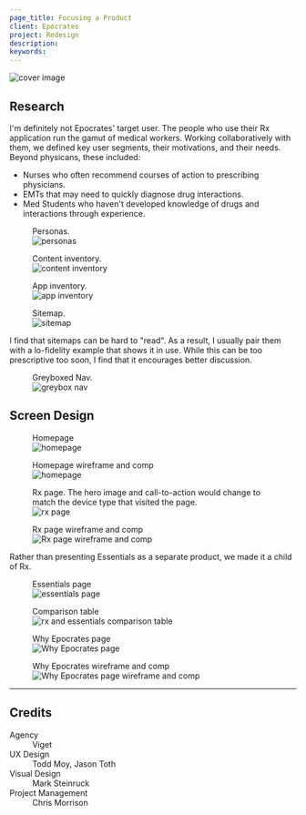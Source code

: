 ```yaml
---
page_title: Focusing a Product
client: Epocrates
project: Redesign
description:
keywords:
---
```


<div class="case-story__hero">
  <img src="/assets/placeholder-hero.svg" data-src="assets/hero.png" alt="cover image" />
</div>

## Research

I'm definitely not Epocrates' target user. The people who use their Rx application run the gamut of medical workers. Working collaboratively with them, we defined key user segments, their motivations, and their needs. Beyond physicans, these included:

* Nurses who often recommend courses of action to prescribing physicians.
* EMTs that may need to quickly diagnose drug interactions.
* Med Students who haven't developed knowledge of drugs and interactions through experience.

<figure class="full-bleed">
  <figcaption>Personas.</figcaption>
  <img src="/assets/placeholder-2000.svg" data-src="assets/personas.png" alt="personas" />
</figure>

<figure>
  <figcaption>Content inventory.</figcaption>
  <img src="/assets/placeholder-800.svg" data-src="assets/content-inventory.png" alt="content inventory" />
</figure>

<figure>
  <figcaption>App inventory.</figcaption>
  <img src="/assets/placeholder-800.svg" data-src="assets/app-inventory.png" alt="app inventory" />
</figure>

<figure>
  <figcaption>Sitemap.</figcaption>
  <img src="/assets/placeholder-800.svg" data-src="assets/sitemap.png" alt="sitemap" />
</figure>

I find that sitemaps can be hard to "read". As a result, I usually pair them with a lo-fidelity example that shows it in use. While this can be too prescriptive too soon, I find that it encourages better discussion.

<figure>
  <figcaption>Greyboxed Nav.</figcaption>
  <img src="/assets/placeholder-800.svg" data-src="assets/greybox-nav.png" alt="greybox nav" />
</figure>

## Screen Design

<figure>
  <figcaption>Homepage</figcaption>
  <img src="/assets/placeholder-800.svg" data-src="assets/homepage.png" alt="homepage" />
</figure>

<figure>
  <figcaption>Homepage wireframe and comp</figcaption>
  <img src="/assets/placeholder-800.svg" data-src="assets/homepage-wireframe-comp.png" alt="homepage" />
</figure>

<figure>
  <figcaption>Rx page. The hero image and call-to-action would change to match the device type that visited the page.</figcaption>
  <img src="/assets/placeholder-800.svg" data-src="assets/rx.png" alt="rx page" />
</figure>

<figure>
  <figcaption>Rx page wireframe and comp</figcaption>
  <img src="/assets/placeholder-800.svg" data-src="assets/rx-wireframe-comp.png" alt="Rx page wireframe and comp" />
</figure>

Rather than presenting Essentials as a separate product, we made it a child of Rx.

<figure>
  <figcaption>Essentials page</figcaption>
  <img src="/assets/placeholder-800.svg" data-src="assets/essentials.png" alt="essentials page" />
</figure>

<figure>
  <figcaption>Comparison table</figcaption>
  <img src="/assets/placeholder-800.svg" data-src="assets/rx-essentials-comparison.png" alt="rx and essentials comparison table" />
</figure>

<figure>
  <figcaption>Why Epocrates page</figcaption>
  <img src="/assets/placeholder-800.svg" data-src="assets/why-epocrates.png" alt="Why Epocrates page" />
</figure>

<figure>
  <figcaption>Why Epocrates wireframe and comp</figcaption>
  <img src="/assets/placeholder-800.svg" data-src="assets/why-epocrates-wireframe-comp.png" alt="Why Epocrates page wireframe and comp" />
</figure>

---

## Credits

<dl>
  <dt>Agency</dt> <dd>Viget</dd>
  <dt>UX Design</dt> <dd>Todd Moy, Jason Toth</dd>
  <dt>Visual Design</dt> <dd>Mark Steinruck</dd>
  <dt>Project Management</dt> <dd>Chris Morrison</dd>
</dl>

